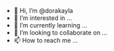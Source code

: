 - 👋 Hi, I’m @dorakayla
- 👀 I’m interested in ...
- 🌱 I’m currently learning ...
- 💞️ I’m looking to collaborate on ...
- 📫 How to reach me ...

<!---
dorakayla/dorakayla is a ✨ special ✨ repository because its `README.md` (this file) appears on your GitHub profile.
You can click the Preview link to take a look at your changes.
--->
